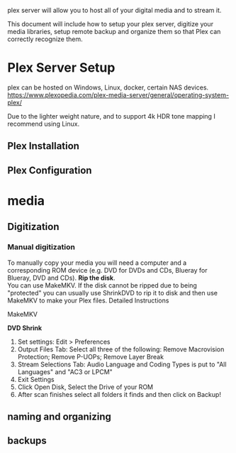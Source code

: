 plex server will allow you to host all of your digital media and to stream it.   

This document will include how to setup your plex server, digitize your media libraries, setup remote backup and organize them so that Plex can correctly recognize them.

# Plex Server Setup
plex can be hosted on Windows, Linux, docker, certain NAS devices.
https://www.plexopedia.com/plex-media-server/general/operating-system-plex/

Due to the lighter weight nature, and to support 4k HDR tone mapping I recommend using Linux.

## Plex Installation

## Plex Configuration 

# media 

## Digitization 
### Manual digitization
To manually copy your media you will need a computer and a corresponding ROM device (e.g. DVD for DVDs and CDs, Blueray for Blueray, DVD and CDs).
**Rip the disk**.  
You can use MakeMKV.  If the disk cannot be ripped due to being "protected" you can usually use ShrinkDVD to rip it to disk and then use MakeMKV to make your Plex files.
Detailed Instructions

MakeMKV


**DVD Shrink**
1.  Set settings:  Edit > Preferences
2.  Output Files Tab:  Select all three of the following: Remove Macrovision Protection; Remove P-UOPs; Remove Layer Break
3.  Stream Selections Tab:  Audio Language and Coding Types is put to "All Languages" and "AC3 or LPCM"
4.  Exit Settings
5.  Click Open Disk, Select the Drive of your ROM
6.  After scan finishes select all folders it finds and then click on Backup!



## naming and organizing 

## backups


